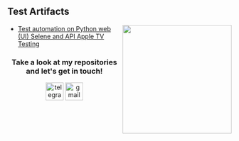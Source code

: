 <h2>Test Artifacts </h2>
<img align="right" src="https://media4.giphy.com/media/v1.Y2lkPTc5MGI3NjExczNhdmgzdTd2aWF4ZWduZ3U5ejJxam02YTl3NTE3NXYzdjZ6ZTk5YiZlcD12MV9pbnRlcm5hbF9naWZfYnlfaWQmY3Q9Zw/WrgZ1QI25OBwI/giphy.gif" height="245">
<p> 
 <ul>
  <li>  <a href="https://github.com/kkateled/AppleTvTest"> Test automation on Python web (UI) Selene and API Apple TV Testing</a>  </li>
</ul>
</p>
<h3 align="center"> Take a look at my repositories and let's get in touch! </h3>
<p align="center">
<a href= "https://t.me/kkateled"><img src="https://img.icons8.com/?size=512&id=63306&format=png" width="40" height="40" alt="telegram"/></a>
<a href= "mailto:lediaevak@gmail.com"><img src="https://img.icons8.com/?size=512&id=P7UIlhbpWzZm&format=png" width="40" height="40" alt="gmail"/></a>
</p>
